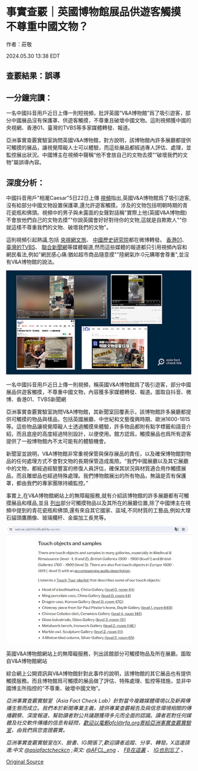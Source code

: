 # 事實查覈｜英國博物館展品供遊客觸摸 不尊重中國文物？

作者：莊敬

2024.05.30 13:38 EDT

## 查覈結果：誤導

## 一分鐘完讀：

一名中國抖音用戶近日上傳一則短視頻，批評英國“V&A博物館”爲了吸引遊客，部分中國展品沒有保護罩、供遊客觸摸，不尊重且破壞中國文物。這則視頻獲中國的央視網、香港01、臺灣的TVBS等多家媒體轉發、報道。

亞洲事實查覈實驗室詢問英國V&A博物館，對方說明，該博物館內許多展廳都提供可觸摸的展品，讓視覺障礙人士可以體驗，而這些展品都經過專人評估、處理，並監控展出狀況。中國博主在視頻中聲稱“他不會放自己的文物去摸”“破壞我們的文物”屬誤導內容。

## 深度分析：

中國抖音用戶"相瀧Caesar"5日22日上傳 [視頻](https://v.douyin.com/ijFuxkBS/)指出,英國V&A博物館爲了吸引遊客,沒有給部分中國文物設置保護罩,還允許遊客觸摸。涉及的文物包括明朝時期的青花瓷瓶和佛頭。視頻中的男子與未露面的女聲對話稱"實際上他(英國V&A博物館)不會放他們自己的文物去摸""你說英國會好好對待你的文物,這就是自欺欺人""你就這樣不尊重我們的文物、破壞我們的文物"。

這則視頻引起熱議,包括 [央視網文旅](https://weibo.com/tv/show/1034:5037234177638460?from=old_pc_videoshow)、 [中國歷史研究院](https://weibo.com/7060281712/Ogcx1cpog)都在微博轉發。 [香港01](https://www.hk01.com/%E5%A4%A7%E5%9C%8B%E5%B0%8F%E4%BA%8B/1023281/%E8%8B%B1%E5%8D%9A%E7%89%A9%E9%A4%A8%E5%B1%95%E6%98%8E%E6%9C%9D%E6%96%87%E7%89%A9%E4%BE%9B%E9%81%8A%E5%AE%A2%E8%A7%B8%E6%91%B8-%E7%B6%B2%E6%B0%91%E6%84%9F%E5%BF%83%E7%97%9B-%E7%8C%B6%E5%A6%82%E8%B6%85%E5%B8%82%E5%95%86%E5%93%81%E9%9A%A8%E6%84%8F%E6%91%B8)、 [臺灣的TVBS](https://news.tvbs.com.tw/world/2499093)、 [聯合新聞網](https://udn.com/news/story/7332/7990993?from=udn-catehotnews_ch2)等媒體報道,然而這些媒體的報道都只引用視頻內容和網民看法,例如"網民感心痛:猶如超市商品隨意摸""陸網氣炸:0元購哪會尊重",並沒有V&A博物館的說法。

![一名中國抖音用戶近日上傳一則視頻，稱英國V&A博物館爲了吸引遊客，部分中國展品供遊客觸摸，不尊重中國文物，內容獲多家媒體轉發、報道。圖取自抖音、微博、香港01、TVBS新聞網](images/6MGPEVHL327E6CFW2YHLHP54SA.png)

一名中國抖音用戶近日上傳一則視頻，稱英國V&A博物館爲了吸引遊客，部分中國展品供遊客觸摸，不尊重中國文物，內容獲多家媒體轉發、報道。圖取自抖音、微博、香港01、TVBS新聞網

亞洲事實查覈實驗室詢問V&A博物館，其新聞室回覆表示，該博物館許多展廳都提供可觸摸的物品與樣品，包括英國展廳、中世紀和文藝復興時期、歐洲1600-1815等。這些物品讓視覺障礙人士透過觸摸來體驗，許多物品都附有點字標籤和語音介紹，而且底座的高度經過特別設計，以便使用。館方認爲，觸摸展品也爲所有遊客提供了一般博物館內不太可能有的體驗機會。

新聞室並說明，V&A博物館非常重視保管與保存展品的責任，以及確保博物館對物品的任何處理方式不會對文物的長期保管造成風險。“我們中國展廳以及其它展廳中的文物，都經過經驗豐富的修復人員評估，確保其狀況與材質適合用作觸摸展品，而且雕塑品也經過特殊處理。我們博物館展出的所有物品，無論是否有保護罩，都由我們的專家團隊持續監控。”

事實上,在V&A博物館網站上的無障礙服務,就有介紹該博物館的許多展廳都有可觸摸展品和樣品,並且 [列出](https://www.vam.ac.uk/info/disability-access)部分可觸摸物品以及其所在的展廳位置,除了中國博主在視頻中提到的青花瓷瓶和佛頭,還有來自其它國家、區域,不同材質的工藝品,例如大理石貓頭鷹鵰像、玻璃欄杆、金屬加工長凳等。

![英國V&A博物館網站上的無障礙服務，列出該館部分可觸摸物品及所在展廳。圖取自V&A博物館網站](images/74WHXBCYQ72XNSNI7TPGD7JD7Y.png)

英國V&A博物館網站上的無障礙服務，列出該館部分可觸摸物品及所在展廳。圖取自V&A博物館網站

綜合網上公開資訊與V&A博物館針對此事件的說明，該博物館的其它展品也有提供觸摸服務。而且博物館爲可觸摸的展品做了評估、特殊處理、監控等措施，並非中國博主所指控的“不尊重、破壞中國文物”。

*亞洲事實查覈實驗室（Asia Fact Check Lab）針對當今複雜媒體環境以及新興傳播生態而成立。我們本於新聞專業主義，提供專業查覈報告及與信息環境相關的傳播觀察、深度報道，幫助讀者對公共議題獲得多元而全面的認識。讀者若對任何媒體及社交軟件傳播的信息有疑問，歡迎以電郵afcl@rfa.org寄給亞洲事實查覈實驗室，由我們爲您查證覈實。*

*亞洲事實查覈實驗室在X、臉書、IG開張了,歡迎讀者追蹤、分享、轉發。X這邊請進:中文*  [*@asiafactcheckcn*](https://twitter.com/asiafactcheckcn)  *;英文:*  [*@AFCL\_eng*](https://twitter.com/AFCL_eng)  *、*  [*FB在這裏*](https://www.facebook.com/asiafactchecklabcn)  *、*  [*IG也別忘了*](https://www.instagram.com/asiafactchecklab/)  *。*



[Original Source](https://www.rfa.org/mandarin/shishi-hecha/hc-05302024133541.html)